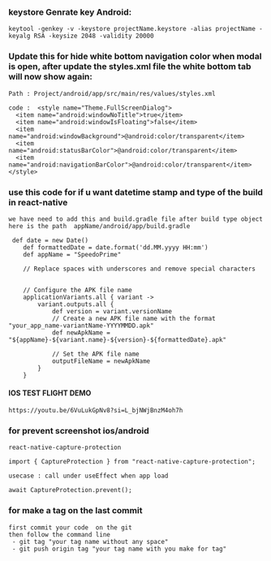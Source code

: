 ### keystore Genrate key Android:
``` 
keytool -genkey -v -keystore projectName.keystore -alias projectName -keyalg RSA -keysize 2048 -validity 20000
```
### Update this for hide white bottom navigation color when modal is open, after update the styles.xml file the white bottom tab will now show again:
``` 
Path : Project/android/app/src/main/res/values/styles.xml

code :  <style name="Theme.FullScreenDialog">
  <item name="android:windowNoTitle">true</item>
  <item name="android:windowIsFloating">false</item>
  <item name="android:windowBackground">@android:color/transparent</item>
  <item name="android:statusBarColor">@android:color/transparent</item>
  <item name="android:navigationBarColor">@android:color/transparent</item>
</style>
```

### use this code for if u want datetime stamp and type of the build in react-native
```
we have need to add this and build.gradle file after build type object
here is the path  appName/android/app/build.gradle

 def date = new Date()
    def formattedDate = date.format('dd.MM.yyyy HH:mm')
    def appName = "SpeedoPrime"

    // Replace spaces with underscores and remove special characters
   

    // Configure the APK file name
    applicationVariants.all { variant ->
        variant.outputs.all {
            def version = variant.versionName
            // Create a new APK file name with the format "your_app_name-variantName-YYYYMMDD.apk"
            def newApkName = "${appName}-${variant.name}-${version}-${formattedDate}.apk"

            // Set the APK file name
            outputFileName = newApkName
        }
    }
```


#### IOS TEST FLIGHT DEMO

```
https://youtu.be/6VuLukGpNv8?si=L_bjNWjBnzM4oh7h
```

### for prevent screenshot ios/android

```
react-native-capture-protection

import { CaptureProtection } from "react-native-capture-protection";

usecase : call under useEffect when app load

await CaptureProtection.prevent();
```


### for make a tag on the last commit

```
first commit your code  on the git
then follow the command line
 - git tag "your tag name without any space"
 - git push origin tag "your tag name with you make for tag"
```
